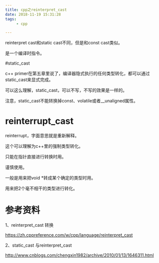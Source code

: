 ```yaml
---
title: cpp之reinterpret_cast
date: 2018-11-19 15:31:28
tags:
	 - cpp

---
```




reinterpret cast和static cast不同，但是和const cast类似。

是一个编译时指令。



#static_cast

c++ primer在第五章里说了，编译器隐式执行的任何类型转化，都可以通过static_cast来显式完成。

可以这么理解，static_cast，可以不写，不写的效果是一样的。

注意，static_cast不能转换掉const、volatile或者__unaligned属性。



# reinterrupt_cast

reinterrupt，字面意思就是重新解释。

这个可以理解为c++里的强制类型转化。

只能在指针直接进行转换时用。

谨慎使用。

一般是用来把void *转成某个确定的类型时用。

用来把2个毫不相干的类型进行转化。



# 参考资料

1、reinterpret_cast 转换

https://zh.cppreference.com/w/cpp/language/reinterpret_cast

2、static_cast 与reinterpret_cast

http://www.cnblogs.com/chengxin1982/archive/2010/01/13/1646311.html